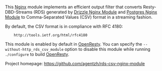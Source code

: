 <!---
    @title         Rds Csv Nginx Module
    @creator       Yichun Zhang
    @created       2011-08-31 07:42 GMT
    @modifier      Yichun Zhang
    @modifier_link yichun-zhang
    @modified      
    @changes       1
--->

This [Nginx](nginx.html) module implements an efficient output filter that converts Resty-DBD-Streams (RDS) generated by [Drizzle Nginx Module](drizzle-nginx-module.html) and [Postgres Nginx Module](postgres-nginx-module.html) to Comma-Separated Values (CSV) format in a streaming fashion.

By default, the CSV format is in compliance with RFC 4180:

        http://tools.ietf.org/html/rfc4180

This module is enabled by default in [OpenResty](openresty.html). You can specify the `--without-http_rds_csv_module` option to disable this module while running `./configure` to build [OpenResty](openresty.html).

Project homepage: https://github.com/agentzh/rds-csv-nginx-module
